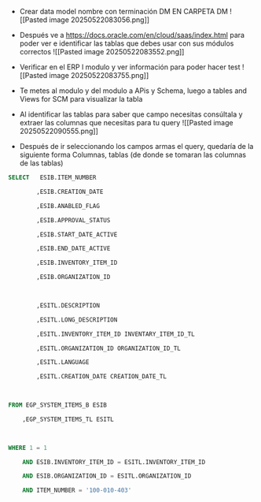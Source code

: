 - Crear data model nombre con terminación DM  EN CARPETA DM
![[Pasted image 20250522083056.png]]

- Después ve a https://docs.oracle.com/en/cloud/saas/index.html para poder ver e identificar las tablas que debes usar con sus módulos correctos
![[Pasted image 20250522083552.png]]
- Verificar en el ERP l modulo y ver información para poder hacer test
![[Pasted image 20250522083755.png]]

- Te metes al modulo y del modulo a APis y Schema, luego a tables and Views for SCM para visualizar la tabla

- Al identificar las tablas para saber que campo necesitas consúltala y extraer las columnas que necesitas para tu query
![[Pasted image 20250522090555.png]]

- Después de ir seleccionando los campos armas el query, quedaría de la siguiente forma Columnas, tablas (de donde se tomaran las columnas de las tablas)

``` sql
SELECT   ESIB.ITEM_NUMBER

        ,ESIB.CREATION_DATE

        ,ESIB.ANABLED_FLAG

        ,ESIB.APPROVAL_STATUS

        ,ESIB.START_DATE_ACTIVE

        ,ESIB.END_DATE_ACTIVE

        ,ESIB.INVENTORY_ITEM_ID

        ,ESIB.ORGANIZATION_ID

  

        ,ESITL.DESCRIPTION

        ,ESITL.LONG_DESCRIPTION

        ,ESITL.INVENTORY_ITEM_ID INVENTARY_ITEM_ID_TL

        ,ESITL.ORGANIZATION_ID ORGANIZATION_ID_TL

        ,ESITL.LANGUAGE

        ,ESITL.CREATION_DATE CREATION_DATE_TL

  

FROM EGP_SYSTEM_ITEMS_B ESIB

    ,EGP_SYSTEM_ITEMS_TL ESITL

  

WHERE 1 = 1

    AND ESIB.INVENTORY_ITEM_ID = ESITL.INVENTORY_ITEM_ID

    AND ESIB.ORGANIZATION_ID = ESITL.ORGANIZATION_ID

    AND ITEM_NUMBER = '100-010-403'
```
